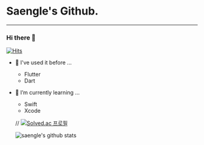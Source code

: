 # Saengle's Github.
-----------
### Hi there 👋

<!--
**saengle/saengle** is a ✨ _special_ ✨ repository because its `README.md` (this file) appears on your GitHub profile.

Here are some ideas to get you started:



####  Used at least once
- Flutter
- Dart
- Swift
- Xcode
  


  
- 🔭 I’m currently working on ...
- 👯 I’m looking to collaborate on ...
- 🤔 I’m looking for help with ...
- 💬 Ask me about ...
- 📫 How to reach me: ...
- 😄 Pronouns: ...
- ⚡ Fun fact: ...

-->
 [![Hits](https://hits.seeyoufarm.com/api/count/incr/badge.svg?url=https%3A%2F%2Fgithub.com%2Fsaengle%2Fhit-counter&count_bg=%2379C83D&title_bg=%23555555&icon=&icon_color=%23E7E7E7&title=hits&edge_flat=false)](https://hits.seeyoufarm.com)

- 🤔 I've used it before ...
  - Flutter
  - Dart

- 🌱 I’m currently learning ...
  - Swift
  - Xcode


  // [![Solved.ac
프로필](http://mazassumnida.wtf/api/v2/generate_badge?boj=zohv817)](https://solved.ac/zohv817)

  
   
   ![saengle's github stats](https://github-readme-stats.vercel.app/api?username=saengle&show_icons=true)
